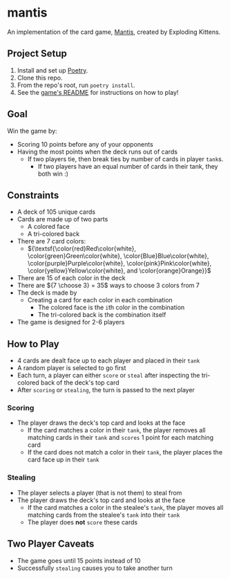 # mantis
An implementation of the card game, [Mantis](https://www.explodingkittens.com/products/mantis), created by Exploding Kittens.

## Project Setup
1. Install and set up [Poetry](https://python-poetry.org/).
2. Clone this repo.
3. From the repo's root, run `poetry install`.
4. See the [game's README](./mantis/game/README.md) for instructions on how to play!

## Goal
Win the game by:
- Scoring 10 points before any of your opponents
- Having the most points when the deck runs out of cards
  - If two players tie, then break ties by number of cards in player `tank`s.
    - If two players have an equal number of cards in their tank, they both win :)

## Constraints
- A deck of 105 unique cards
- Cards are made up of two parts
  - A colored face
  - A tri-colored back
- There are 7 card colors:
  - ${\textsf{\color{red}Red\color{white}, \color{green}Green\color{white}, \color{Blue}Blue\color{white}, \color{purple}Purple\color{white}, \color{pink}Pink\color{white}, \color{yellow}Yellow\color{white}, and \color{orange}Orange}}$
- There are 15 of each color in the deck
- There are ${7 \choose 3} = 35$ ways to choose 3 colors from 7
- The deck is made by
  - Creating a card for each color in each combination
    - The colored face is the `i`th color in the combination
    - The tri-colored back is the combination itself
- The game is designed for 2-6 players

## How to Play
- 4 cards are dealt face up to each player and placed in their `tank`
- A random player is selected to go first
- Each turn, a player can either `score` or `steal` after inspecting the tri-colored back of the deck's top card
- After `scoring` or `stealing`, the turn is passed to the next player

### Scoring
- The player draws the deck's top card and looks at the face
  - If the card matches a color in their `tank`, the player removes all matching cards in their `tank` and `scores` 1 point for each matching card
  - If the card does not match a color in their `tank`, the player places the card face up in their `tank`

### Stealing
- The player selects a player (that is not them) to steal from
- The player draws the deck's top card and looks at the face
  - If the card matches a color in the stealee's `tank`, the player moves all matching cards from the stealee's `tank` into their `tank`
  - The player does <b>not</b> `score` these cards
 
## Two Player Caveats
- The game goes until 15 points instead of 10
- Successfully `stealing` causes you to take another turn
